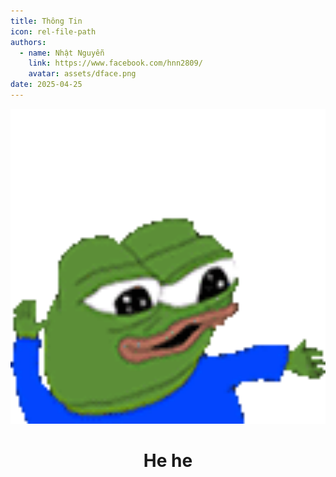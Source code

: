 ```yaml
---
title: Thông Tin
icon: rel-file-path
authors:
  - name: Nhật Nguyễn
    link: https://www.facebook.com/hnn2809/
    avatar: assets/dface.png
date: 2025-04-25
---
```

<div align="center">
  <img src="assets/peepdance.gif" width="512" alt="hello">


<h1 align="center">He he</h1>
